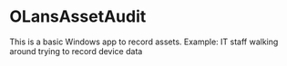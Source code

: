 # OLansAssetAudit
This is a basic Windows app to record assets. Example: IT staff walking around trying to record device data
